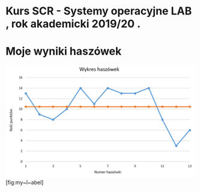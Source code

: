 # Kurs SCR - Systemy operacyjne LAB , rok akademicki 2019/20 .

# Moje wyniki haszówek

![Zdjęcie projektu ](haszowki_wykres.PNG "fig:") [fig:my~l~abel]
